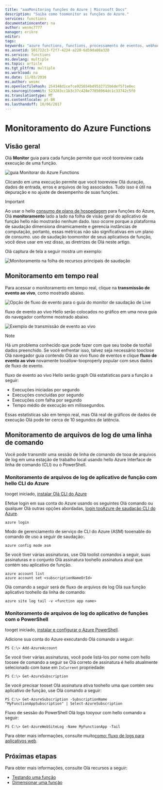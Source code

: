 ```yaml
---
title: "aaaMonitoring funções do Azure | Microsoft Docs"
description: "Saiba como toomonitor as funções do Azure."
services: functions
documentationcenter: na
author: wesmc7777
manager: erikre
editor: 
tags: 
keywords: "azure functions, functions, processamento de eventos, webhooks, computação dinâmica, arquitetura sem servidor"
ms.assetid: 501722c3-f2f7-4224-a220-6d59da08a320
ms.service: functions
ms.devlang: multiple
ms.topic: article
ms.tgt_pltfrm: multiple
ms.workload: na
ms.date: 11/03/2016
ms.author: wesmc
ms.openlocfilehash: 254348d1cefce925654bd9532715b6def571e0ec
ms.sourcegitcommit: 523283cc1b3c37c428e77850964dc1c33742c5f0
ms.translationtype: MT
ms.contentlocale: pt-BR
ms.lasthandoff: 10/06/2017
---
```

# <a name="monitoring-azure-functions"></a>Monitoramento do Azure Functions

## <a name="overview"></a>Visão geral 


Olá **Monitor** guia para cada função permite que você tooreview cada execução de uma função.

![guia Monitorar do Azure Functions](./media/functions-monitoring/monitor-tab.png) 

Clicando em uma execução permite que você tooreview Olá duração, dados de entrada, erros e arquivos de log associados. Tudo isso é útil na depuração e no ajuste de desempenho de suas funções.


> [!IMPORTANT]
> Ao usar o hello [consumo de plano de hospedagem](functions-overview.md#pricing) para funções do Azure, Olá **monitoramento** lado a lado na folha de visão geral do aplicativo de função hello não mostrarão nenhum dado. Isso ocorre porque a plataforma de saudação dimensiona dinamicamente e gerencia instâncias de computação, portanto, essas métricas não são significativas em um plano de consumo. uso de saudação toomonitor de seus aplicativos de função, você deve usar em vez disso, as diretrizes de Olá neste artigo.
> 
> Olá captura de tela a seguir mostra um exemplo:
> 
> ![Monitoramento na folha de recursos principais de saudação](./media/functions-monitoring/app-service-overview-monitoring.png)



## <a name="real-time-monitoring"></a>Monitoramento em tempo real

Para acessar o monitoramento em tempo real, clique na **transmissão de evento ao vivo**, como mostrado abaixo. 

![Opção de fluxo de evento para o guia do monitor de saudação de Live](./media/functions-monitoring/monitor-tab-live-event-stream.png)

fluxo de evento ao vivo Hello serão colocados no gráfico em uma nova guia do navegador conforme mostrado abaixo. 

![Exemplo de transmissão de evento ao vivo](./media/functions-monitoring/live-event-stream.png)


> [!NOTE]
> Há um problema conhecido que pode fazer com que seu toobe de toofail dados preenchido. Se você enfrentar isso, talvez seja necessário tooclose Olá navegador guia contendo Olá ao vivo fluxo de eventos e clique **fluxo de evento ao vivo** novamente tooallow-tooproperly popular com seus dados de fluxo de evento. 

fluxo de evento ao vivo Hello serão graph Olá estatísticas para a função a seguir:

* Execuções iniciadas por segundo
* Execuções concluídas por segundo
* Execuções com falha por segundo
* Tempo médio de execução em milissegundos.

Essas estatísticas são em tempo real, mas Olá real de gráficos de dados de execução Olá pode ter cerca de 10 segundos de latência.






## <a name="monitoring-log-files-from-a-command-line"></a>Monitoramento de arquivos de log de uma linha de comando


Você pode transmitir uma sessão de linha de comando de tooa de arquivos de log em uma estação de trabalho local usando hello Azure Interface de linha de comando (CLI) ou o PowerShell.

### <a name="monitoring-function-app-log-files-with-hello-azure-cli"></a>Monitoramento de arquivos de log de aplicativo de função com hello CLI do Azure

tooget iniciado, [instalar Olá CLI do Azure](../cli-install-nodejs.md)

Efetue login em sua conta do Azure usando os seguintes Olá comando ou qualquer Olá outras opções abordadas, [login tooAzure de saudação CLI do Azure](../xplat-cli-connect.md).

    azure login

Modo de gerenciamento de serviço de CLI do Azure (ASM) tooenable do comando de uso a seguir de saudação:.

    azure config mode asm

Se você tiver várias assinaturas, use Olá toolist comandos a seguir, suas assinaturas e o conjunto Olá assinatura toohello assinatura atual que contém seu aplicativo de função.

    azure account list
    azure account set <subscriptionNameOrId>

Olá comando a seguir será de fluxo de arquivos de log Olá sua função aplicativo toohello da linha de comando:

    azure site log tail -v <function app name>

### <a name="monitoring-function-app-log-files-with-powershell"></a>Monitoramento de arquivos de log do aplicativo de funções com o PowerShell

tooget iniciado, [instalar e configurar o Azure PowerShell](/powershell/azure/overview).

Adicione sua conta do Azure executando Olá comando a seguir:

    PS C:\> Add-AzureAccount

Se você tiver várias assinaturas, você pode listá-los por nome com hello toosee de comando a seguir se Olá correto de assinatura é hello atualmente selecionado com base em `IsCurrent` propriedade:

    PS C:\> Get-AzureSubscription

Se você precisar tooset Olá assinatura ativa toohello uma que contém seu aplicativo de função, use Olá comando a seguir:

    PS C:\> Get-AzureSubscription -SubscriptionName "MyFunctionAppSubscription" | Select-AzureSubscription

Fluxo de sessão do PowerShell Olá logs tooyour com hello comando a seguir:

    PS C:\> Get-AzureWebSiteLog -Name MyFunctionApp -Tail

Para obter mais informações, consulte muito[como: fluxo de logs para aplicativos web](../app-service-web/web-sites-enable-diagnostic-log.md#streamlogs). 

## <a name="next-steps"></a>Próximas etapas
Para obter mais informações, consulte Olá recursos a seguir:

* [Testando uma função](functions-test-a-function.md)
* [Dimensionar uma função](functions-scale.md)

